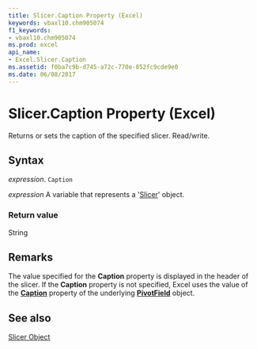 ```yaml
---
title: Slicer.Caption Property (Excel)
keywords: vbaxl10.chm905074
f1_keywords:
- vbaxl10.chm905074
ms.prod: excel
api_name:
- Excel.Slicer.Caption
ms.assetid: f0ba7c9b-d745-a72c-770e-852fc9cde9e0
ms.date: 06/08/2017
---
```



# Slicer.Caption Property (Excel)

Returns or sets the caption of the specified slicer. Read/write.


## Syntax

 _expression_. `Caption`

 _expression_ A variable that represents a '[Slicer](Excel.Slicer.md)' object.


### Return value

String


## Remarks

The value specified for the  **Caption** property is displayed in the header of the slicer. If the **Caption** property is not specified, Excel uses the value of the **[Caption](Excel.PivotField.Caption.md)** property of the underlying **[PivotField](Excel.PivotField.md)** object.


## See also


[Slicer Object](Excel.Slicer.md)


